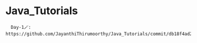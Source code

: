 # Java_Tutorials
      Day-1🪄: https://github.com/JayanthiThirumoorthy/Java_Tutorials/commit/db18f4ad23ce2827dd7f292e244538b015feee23
